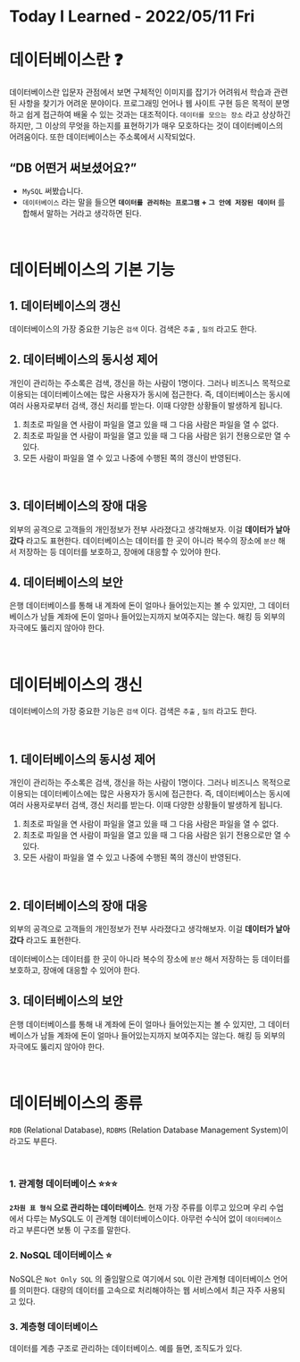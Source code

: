 # Today I Learned - 2022/05/11 Fri

#  데이터베이스란 ❓
데이터베이스란 입문자 관점에서 보면 구체적인 이미지를 잡기가 어려워서 학습과 관련된 사항을 찾기가 어려운 분야이다. 프로그래밍 언어나 웹 사이트 구현 등은 목적이 분명하고 쉽게 접근하여 배울 수 있는 것과는 대조적이다. `데이터를 모으는 장소` 라고 상상하긴 하지만, 그 이상의 무엇을 하는지를 표현하기가 매우 모호하다는 것이 데이터베이스의 어려움이다. 또한 데이터베이스는 주소록에서 시작되었다.
<br>

## “DB 어떤거 써보셨어요?”
- `MySQL` 써봤습니다. 
- `데이터베이스` 라는 말을 들으면 **`데이터를 관리하는 프로그램` + `그 안에 저장된 데이터`** 를 합해서 말하는 거라고 생각하면 된다. 
<br>

# 데이터베이스의 기본 기능
## 1. 데이터베이스의 갱신

데이터베이스의 가장 중요한 기능은 `검색` 이다. 검색은 `추출` , `질의` 라고도 한다.
<br>

## 2. 데이터베이스의 동시성 제어
개인이 관리하는 주소록은 검색, 갱신을 하는 사람이 1명이다. 그러나 비즈니스 목적으로 이용되는 데이터베이스에는 많은 사용자가 동시에 접근한다. 즉, 데이터베이스는 동시에 여러 사용자로부터 검색, 갱신 처리를 받는다. 이때 다양한 상황들이 발생하게 됩니다.

1. 최초로 파일을 연 사람이 파일을 열고 있을 때 그 다음 사람은 파일을 열 수 없다. 
2. 최초로 파일을 연 사람이 파일을 열고 있을 때 그 다음 사람은 읽기 전용으로만 열 수 있다.
3. 모든 사람이 파일을 열 수 있고 나중에 수행된 쪽의 갱신이 반영된다.
<br>

## 3. 데이터베이스의 장애 대응
외부의 공격으로 고객들의 개인정보가 전부 사라졌다고 생각해보자. 이걸 **데이터가 날아갔다** 라고도 표현한다.
데이터베이스는 데이터를 한 곳이 아니라 복수의 장소에 `분산` 해서 저장하는 등 데이터를 보호하고, 장애에 대응할 수 있어야 한다.
<br>

## 4. 데이터베이스의 보안
은행 데이터베이스를 통해 내 계좌에 돈이 얼마나 들어있는지는 볼 수 있지만, 그 데이터베이스가 남들 계좌에 돈이 얼마나 들어있는지까지 보여주지는 않는다. 해킹 등 외부의 자극에도 뚫리지 않아야 한다.

<br>

# 데이터베이스의 갱신
데이터베이스의 가장 중요한 기능은 `검색` 이다. 검색은 `추출` , `질의` 라고도 한다.

<br>

## 1. 데이터베이스의 동시성 제어
개인이 관리하는 주소록은 검색, 갱신을 하는 사람이 1명이다. 그러나 비즈니스 목적으로 이용되는 데이터베이스에는 많은 사용자가 동시에 접근한다. 즉, 데이터베이스는 동시에 여러 사용자로부터 검색, 갱신 처리를 받는다. 이때 다양한 상황들이 발생하게 됩니다.


1. 최초로 파일을 연 사람이 파일을 열고 있을 때 그 다음 사람은 파일을 열 수 없다. 
2. 최초로 파일을 연 사람이 파일을 열고 있을 때 그 다음 사람은 읽기 전용으로만 열 수 있다.
3. 모든 사람이 파일을 열 수 있고 나중에 수행된 쪽의 갱신이 반영된다.
<br>

## 2. 데이터베이스의 장애 대응
외부의 공격으로 고객들의 개인정보가 전부 사라졌다고 생각해보자. 이걸 **데이터가 날아갔다** 라고도 표현한다.

데이터베이스는 데이터를 한 곳이 아니라 복수의 장소에 `분산` 해서 저장하는 등 데이터를 보호하고, 장애에 대응할 수 있어야 한다.
<br>

## 3. 데이터베이스의 보안
은행 데이터베이스를 통해 내 계좌에 돈이 얼마나 들어있는지는 볼 수 있지만, 그 데이터베이스가 남들 계좌에 돈이 얼마나 들어있는지까지 보여주지는 않는다. 해킹 등 외부의 자극에도 뚫리지 않아야 한다.

<br>

# 데이터베이스의 종류
`RDB` (Relational Database), `RDBMS` (Relation Database Management System)이라고도 부른다.

<br>

### 1. 관계형 데이터베이스 ⭐⭐⭐
**`2차원 표 형식` 으로 관리하는 데이터베이스**. 현재 가장 주류를 이루고 있으며 우리 수업에서 다루는 MySQL도 이 관계형 데이터베이스이다. 아무런 수식어 없이 `데이터베이스` 라고 부른다면 보통 이 구조를 말한다.

### 2. NoSQL 데이터베이스 ⭐
NoSQL은 `Not Only SQL` 의 줄임말으로 여기에서 `SQL` 이란 관계형 데이터베이스 언어를 의미한다. 대량의 데이터를 고속으로 처리해야하는 웹 서비스에서 최근 자주 사용되고 있다.

### 3. 계층형 데이터베이스
데이터를 계층 구조로 관리하는 데이터베이스. 예를 들면, 조직도가 있다.
